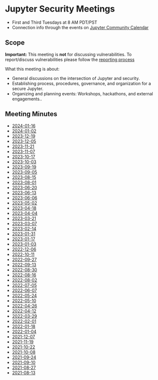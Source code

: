 
# Jupyter Security Meetings

* First and Third Tuesdays at 8 AM PDT/PST
* Connection info through the events on [Jupyter Community Calendar](https://jupyter.readthedocs.io/en/latest/community/content-community.html)

## Scope

**Important:** This meeting is **not** for discussing vulnerabilities.
To report/discuss vulnerabilities please follow the [reporting process](https://jupyterhub.readthedocs.io/en/stable/contributing/security.html)

What this meeting is about:

* General discussions on the intersection of Jupyter and security.
* Establishing process, procedures, governance, and organization for a secure Jupyter.
* Organizing and planning events: Workshops, hackathons, and external engagements..

## Meeting Minutes

* [2024-01-16](2024-01-16.md)
* [2024-01-02](2024-01-02.md)
* [2023-12-19](2023-12-19.md)
* [2023-12-05](2023-12-05.md)
* [2023-11-21](2023-11-21.md)
* [2023-11-07](2023-11-07.md)
* [2023-10-17](2023-10-17.md)
* [2023-10-03](2023-10-03.md)
* [2023-09-19](2023-09-19.md)
* [2023-09-05](2023-09-05.md)
* [2023-08-15](2023-08-15.md)
* [2023-08-01](2023-08-01.md)
* [2023-06-20](2023-06-20.md)
* [2023-06-13](2023-06-13.md)
* [2023-06-06](2023-06-06.md)
* [2023-05-02](2023-05-02.md)
* [2023-04-18](2023-04-18.md)
* [2023-04-04](2023-04-04.md)
* [2023-03-21](2023-03-21.md)
* [2023-03-07](2023-03-07.md)
* [2023-02-14](2023-02-14.md)
* [2023-01-31](2023-01-31.md)
* [2023-01-17](2023-01-17.md)
* [2023-01-03](2023-01-03.md)
* [2022-12-06](2022-12-06.md)
* [2022-10-11](2022-10-11.md)
* [2022-09-27](2022-09-27.md)
* [2022-09-13](2022-09-13.md)
* [2022-08-30](2022-08-30.md)
* [2022-08-16](2022-08-16.md)
* [2022-08-02](2022-08-02.md)
* [2022-07-05](2022-07-05.md)
* [2022-06-07](2022-06-07.md)
* [2022-05-24](2022-05-24.md)
* [2022-05-10](2022-05-10.md)
* [2022-04-26](2022-04-26.md)
* [2022-04-12](2022-04-12.md)
* [2022-03-29](2022-03-29.md)
* [2022-02-01](2022-02-01.md)
* [2022-01-18](2022-02-01.md)
* [2022-01-04](2022-01-04.md)
* [2021-12-07](2021-12-07.md)
* [2021-11-19](2021-11-19.md)
* [2021-10-22](2021-10-22.md)
* [2021-10-08](2021-10-08.md)
* [2021-09-24](2021-09-24.md)
* [2021-09-10](2021-09-10.md)
* [2021-08-27](2021-08-27.md)
* [2021-08-13](2021-08-13.md)
